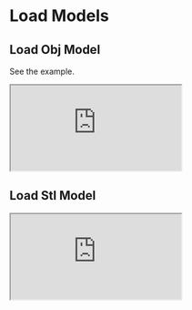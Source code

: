 # Load Models

## Load Obj Model

See the example.

<iframe class="playground" src="https://alibaba.github.io/G3D/playground/?embed#item=3d-model"></iframe>

## Load Stl Model

<iframe class="playground" src="https://alibaba.github.io/G3D/playground/?embed#item=3d-model-stl"></iframe>
